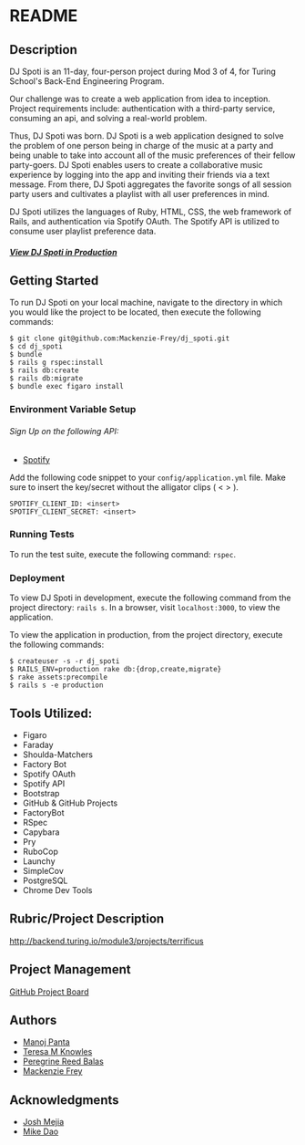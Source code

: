 # README
## Description

DJ Spoti is an 11-day, four-person project during Mod 3 of 4, for Turing School's Back-End Engineering Program.

Our challenge was to create a web application from idea to inception. Project requirements include: authentication with a third-party service, consuming an api, and solving a real-world problem.

Thus, DJ Spoti was born. DJ Spoti is a web application designed to solve the problem of one person being in charge of the music at a party and being unable to take into account all of the music preferences of their fellow party-goers. DJ Spoti enables users to create a collaborative music experience by logging into the app and inviting their friends via a text message. From there, DJ Spoti aggregates the favorite songs of all session party users and cultivates a playlist with all user preferences in mind.

DJ Spoti utilizes the languages of Ruby, HTML, CSS, the web framework of Rails, and authentication via Spotify OAuth. The Spotify API is utilized to consume user playlist preference data.

#### [**_View DJ Spoti in Production_**](https://dj-spoti.herokuapp.com/)


## Getting Started

To run DJ Spoti on your local machine, navigate to the directory in which you would like the project to be located, then execute the following commands:

```
$ git clone git@github.com:Mackenzie-Frey/dj_spoti.git
$ cd dj_spoti
$ bundle
$ rails g rspec:install
$ rails db:create
$ rails db:migrate
$ bundle exec figaro install
```
### Environment Variable Setup

###### Sign Up on the following API:
* [Spotify](https://developer.spotify.com/documentation/web-api/quick-start/)

Add the following code snippet to your `config/application.yml` file. Make sure to insert the key/secret without the alligator clips ( < > ).
```
SPOTIFY_CLIENT_ID: <insert>
SPOTIFY_CLIENT_SECRET: <insert>
```

### Running Tests

To run the test suite, execute the following command:
`rspec`.
<!-- add to this section if a background worker is implemented  -->


### Deployment

To view DJ Spoti in development, execute the following command from the project directory: `rails s`. In a browser, visit `localhost:3000`, to view the application.

To view the application in production, from the project directory, execute the following commands:
```
$ createuser -s -r dj_spoti
$ RAILS_ENV=production rake db:{drop,create,migrate}
$ rake assets:precompile
$ rails s -e production
```

## Tools Utilized:

<!-- * <Continuous Integration> -->
* Figaro
* Faraday
* Shoulda-Matchers
* Factory Bot
* Spotify OAuth
* Spotify API
* Bootstrap
* GitHub & GitHub Projects
* FactoryBot
* RSpec
* Capybara
* Pry
* RuboCop
* Launchy
* SimpleCov
* PostgreSQL
* Chrome Dev Tools
<!-- * <insert background workers> -->
<!-- * <insert tool for speed optimization evaluation> -->

## Rubric/Project Description
http://backend.turing.io/module3/projects/terrificus

## Project Management
[GitHub Project Board](https://github.com/Mackenzie-Frey/dj_spoti/projects/1)

## Authors

* [Manoj Panta](https://github.com/manojpanta)
* [Teresa M Knowles](https://github.com/teresa-m-knowles)
* [Peregrine Reed Balas](https://github.com/PeregrineReed)
* [Mackenzie Frey](https://github.com/Mackenzie-Frey)


## Acknowledgments

* [Josh Mejia](https://github.com/jmejia)
* [Mike Dao](https://github.com/mikedao)
